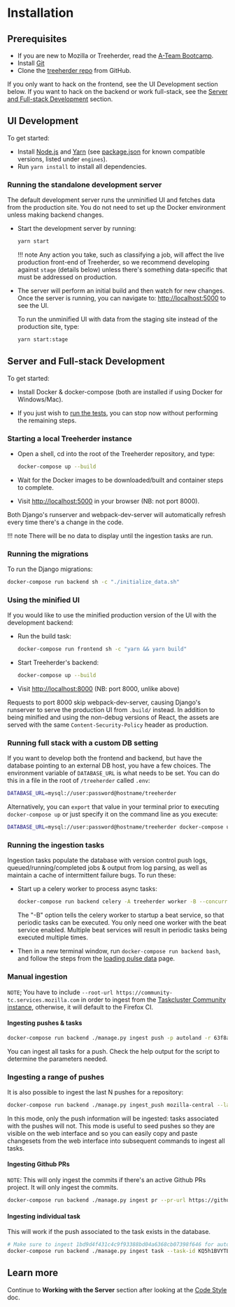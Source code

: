# Installation

## Prerequisites

- If you are new to Mozilla or Treeherder, read the [A-Team Bootcamp].
- Install [Git]
- Clone the [treeherder repo] from GitHub.

If you only want to hack on the frontend, see the UI Development section below. If you want to hack on the backend or work full-stack, see the [Server and Full-stack Development](#server-and-full-stack-development) section.

## UI Development

To get started:

- Install [Node.js] and [Yarn] (see [package.json] for known compatible versions, listed under `engines`).
- Run `yarn install` to install all dependencies.

### Running the standalone development server

The default development server runs the unminified UI and fetches data from the
production site. You do not need to set up the Docker environment unless making backend changes.

- Start the development server by running:

  ```bash
  yarn start
  ```

  <!-- prettier-ignore -->
  !!! note
      Any action you take, such as classifying a job, will affect the live production
      front-end of Treeherder, so we recommend developing against `stage` (details below)
      unless there's something data-specific that must be addressed on production.

- The server will perform an initial build and then watch for new changes. Once the server is running, you can navigate to: <http://localhost:5000> to see the UI.

  To run the unminified UI with data from the staging site instead of the production site, type:

  ```bash
  yarn start:stage
  ```

## Server and Full-stack Development

To get started:

- Install Docker & docker-compose (both are installed if using Docker for Windows/Mac).

- If you just wish to [run the tests](backend_tasks.md#running-the-tests),
  you can stop now without performing the remaining steps.

### Starting a local Treeherder instance

- Open a shell, cd into the root of the Treeherder repository, and type:

  ```bash
  docker-compose up --build
  ```

- Wait for the Docker images to be downloaded/built and container steps to complete.

- Visit <http://localhost:5000> in your browser (NB: not port 8000).

Both Django's runserver and webpack-dev-server will automatically refresh every time there's a change in the code.

<!-- prettier-ignore -->
!!! note
    There will be no data to display until the ingestion tasks are run.

### Running the migrations

To run the Django migrations:

```bash
docker-compose run backend sh -c "./initialize_data.sh"
```

### Using the minified UI

If you would like to use the minified production version of the UI with the development backend:

- Run the build task:

  ```bash
  docker-compose run frontend sh -c "yarn && yarn build"
  ```

- Start Treeherder's backend:

  ```bash
  docker-compose up --build
  ```

- Visit <http://localhost:8000> (NB: port 8000, unlike above)

Requests to port 8000 skip webpack-dev-server, causing Django's runserver to serve the
production UI from `.build/` instead. In addition to being minified and using the
non-debug versions of React, the assets are served with the same `Content-Security-Policy`
header as production.

### Running full stack with a custom DB setting

If you want to develop both the frontend and backend, but have the database pointing to
an external DB host, you have a few choices. The environment variable of `DATABASE_URL`
is what needs to be set. You can do this in a file in the root of `/treeherder` called
`.env`:

```bash
DATABASE_URL=mysql://user:password@hostname/treeherder
```

Alternatively, you can `export` that value in your terminal prior to executing
`docker-compose up` or just specify it on the command line as you execute:

```bash
DATABASE_URL=mysql://user:password@hostname/treeherder docker-compose up
```

### Running the ingestion tasks

Ingestion tasks populate the database with version control push logs, queued/running/completed jobs & output from log parsing, as well as maintain a cache of intermittent failure bugs. To run these:

- Start up a celery worker to process async tasks:

  ```bash
  docker-compose run backend celery -A treeherder worker -B --concurrency 5
  ```

  The "-B" option tells the celery worker to startup a beat service, so that periodic tasks can be executed.
  You only need one worker with the beat service enabled. Multiple beat services will result in periodic tasks being executed multiple times.

- Then in a new terminal window, run `docker-compose run backend bash`, and follow the steps from the [loading pulse data](pulseload.md) page.

### Manual ingestion

`NOTE`; You have to include `--root-url https://community-tc.services.mozilla.com` in order to ingest from the [Taskcluster Community instance](https://community-tc.services.mozilla.com), otherwise, it will default to the Firefox CI.

#### Ingesting pushes & tasks

```bash
docker-compose run backend ./manage.py ingest push -p autoland -r 63f8a47cfdf5
```

You can ingest all tasks for a push. Check the help output for the script to determine the
parameters needed.

### Ingesting a range of pushes

It is also possible to ingest the last N pushes for a repository:

```bash
docker-compose run backend ./manage.py ingest_push mozilla-central --last-n-pushes 100
```

In this mode, only the push information will be ingested: tasks
associated with the pushes will not. This mode is useful to seed pushes so
they are visible on the web interface and so you can easily copy and paste
changesets from the web interface into subsequent commands to ingest all tasks.

#### Ingesting Github PRs

`NOTE`: This will only ingest the commits if there's an active Github PRs project. It will only ingest the commits.

```bash
docker-compose run backend ./manage.py ingest pr --pr-url https://github.com/mozilla-mobile/android-components/pull/4821
```

#### Ingesting individual task

This will work if the push associated to the task exists in the database.

```bash
# Make sure to ingest 1bd9d4f431c4c9f93388bd04a6368cb07398f646 for autoland first
docker-compose run backend ./manage.py ingest task --task-id KQ5h1BVYTBy_XT21wFpLog
```

## Learn more

Continue to **Working with the Server** section after looking at the [Code Style](code_style.md) doc.

[a-team bootcamp]: https://ateam-bootcamp.readthedocs.io
[git]: https://git-scm.com
[treeherder repo]: https://github.com/mozilla/treeherder
[jest]: https://jestjs.io/docs/en/tutorial-react
[node.js]: https://nodejs.org/en/download/current/
[yarn]: https://yarnpkg.com/en/docs/install
[package.json]: https://github.com/mozilla/treeherder/blob/master/package.json
[eslint]: https://eslint.org
